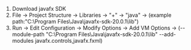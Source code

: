 1. Download javafx SDK
2. File -> Project Structure -> Libraries -> "+" -> "java" -> (example path:"C:\Program Files\Java\javafx-sdk-20.0.1\lib")
3. Run -> Edit Configuration -> Modify Options -> Add VM Options 
          -> (--module-path "C:\Program Files\Java\javafx-sdk-20.0.1\lib" --add-modules javafx.controls,javafx.fxml)
